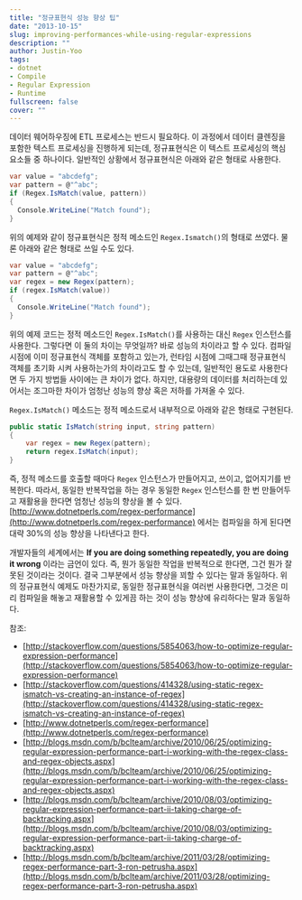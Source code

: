 ```yaml
---
title: "정규표현식 성능 향상 팁"
date: "2013-10-15"
slug: improving-performances-while-using-regular-expressions
description: ""
author: Justin-Yoo
tags:
- dotnet
- Compile
- Regular Expression
- Runtime
fullscreen: false
cover: ""
---
```


데이터 웨어하우징에 ETL 프로세스는 반드시 필요하다. 이 과정에서 데이터 클렌징을 포함한 텍스트 프로세싱을 진행하게 되는데, 정규표현식은 이 텍스트 프로세싱의 핵심 요소들 중 하나이다. 일반적인 상황에서 정규표현식은 아래와 같은 형태로 사용한다.

```csharp
var value = "abcdefg";
var pattern = @"^abc";
if (Regex.IsMatch(value, pattern))
{
  Console.WriteLine("Match found");
}

```

위의 예제와 같이 정규표현식은 정적 메소드인 `Regex.Ismatch()`의 형태로 쓰였다. 물론 아래와 같은 형태로 쓰일 수도 있다.

```csharp
var value = "abcdefg";
var pattern = @"^abc";
var regex = new Regex(pattern);
if (regex.IsMatch(value))
{
  Console.WriteLine("Match found");
}

```

위의 예제 코드는 정적 메소드인 `Regex.IsMatch()`를 사용하는 대신 `Regex` 인스턴스를 사용한다. 그렇다면 이 둘의 차이는 무엇일까? 바로 성능의 차이라고 할 수 있다. 컴파일 시점에 이미 정규표현식 객체를 포함하고 있는가, 런타임 시점에 그때그때 정규표현식 객체를 초기화 시켜 사용하는가의 차이라고도 할 수 있는데, 일반적인 용도로 사용한다면 두 가지 방법들 사이에는 큰 차이가 없다. 하지만, 대용량의 데이터를 처리하는데 있어서는 조그마한 차이가 엄청난 성능의 향상 혹은 저하를 가져올 수 있다.

`Regex.IsMatch()` 메소드는 정적 메소드로서 내부적으로 아래와 같은 형태로 구현된다.

```csharp
public static IsMatch(string input, string pattern)
{
    var regex = new Regex(pattern);
    return regex.IsMatch(input);
}

```

즉, 정적 메소드를 호출할 때마다 `Regex` 인스턴스가 만들어지고, 쓰이고, 없어지기를 반복한다. 따라서, 동일한 반복작업을 하는 경우 동일한 `Regex` 인스턴스를 한 번 만들어두고 재활용을 한다면 엄청난 성능의 향상을 볼 수 있다. [](http://www.dotnetperls.com/regex-performance)[http://www.dotnetperls.com/regex-performance](http://www.dotnetperls.com/regex-performance) 에서는 컴파일을 하게 된다면 대략 30%의 성능 향상을 나타낸다고 한다.

개발자들의 세계에서는 **If you are doing something repeatedly, you are doing it wrong** 이라는 금언이 있다. 즉, 뭔가 동일한 작업을 반복적으로 한다면, 그건 뭔가 잘못된 것이라는 것이다. 결국 그부분에서 성능 향상을 꾀할 수 있다는 말과 동일하다. 위의 정규표현식 예제도 마찬가지로, 동일한 정규표현식을 여러번 사용한다면, 그것은 미리 컴파일을 해놓고 재활용할 수 있게끔 하는 것이 성능 향상에 유리하다는 말과 동일하다.

참조:

- [http://stackoverflow.com/questions/5854063/how-to-optimize-regular-expression-performance](http://stackoverflow.com/questions/5854063/how-to-optimize-regular-expression-performance)
- [http://stackoverflow.com/questions/414328/using-static-regex-ismatch-vs-creating-an-instance-of-regex](http://stackoverflow.com/questions/414328/using-static-regex-ismatch-vs-creating-an-instance-of-regex)
- [http://www.dotnetperls.com/regex-performance](http://www.dotnetperls.com/regex-performance)
- [http://blogs.msdn.com/b/bclteam/archive/2010/06/25/optimizing-regular-expression-performance-part-i-working-with-the-regex-class-and-regex-objects.aspx](http://blogs.msdn.com/b/bclteam/archive/2010/06/25/optimizing-regular-expression-performance-part-i-working-with-the-regex-class-and-regex-objects.aspx)
- [http://blogs.msdn.com/b/bclteam/archive/2010/08/03/optimizing-regular-expression-performance-part-ii-taking-charge-of-backtracking.aspx](http://blogs.msdn.com/b/bclteam/archive/2010/08/03/optimizing-regular-expression-performance-part-ii-taking-charge-of-backtracking.aspx)
- [http://blogs.msdn.com/b/bclteam/archive/2011/03/28/optimizing-regex-performance-part-3-ron-petrusha.aspx](http://blogs.msdn.com/b/bclteam/archive/2011/03/28/optimizing-regex-performance-part-3-ron-petrusha.aspx)
